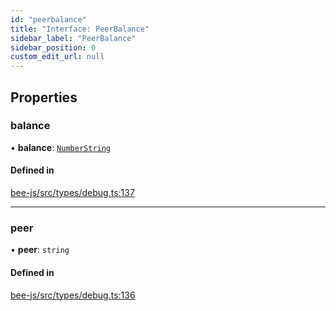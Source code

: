 ```yaml
---
id: "peerbalance"
title: "Interface: PeerBalance"
sidebar_label: "PeerBalance"
sidebar_position: 0
custom_edit_url: null
---
```


## Properties

### balance

• **balance**: [`NumberString`](../types/numberstring.md)

#### Defined in

[bee-js/src/types/debug.ts:137](https://github.com/ethersphere/bee-js/blob/74056cb/src/types/debug.ts#L137)

___

### peer

• **peer**: `string`

#### Defined in

[bee-js/src/types/debug.ts:136](https://github.com/ethersphere/bee-js/blob/74056cb/src/types/debug.ts#L136)
